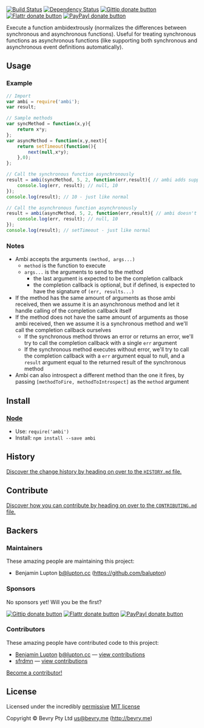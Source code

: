 <!-- TITLE -->

<!-- BADGES/ -->

[![Build Status](http://img.shields.io/travis-ci/bevry/ambi.png?branch=master)](http://travis-ci.org/bevry/ambi "Check this project's build status on TravisCI")
[![Dependency Status](https://david-dm.org/bevry/ambi.png)](https://david-dm.org/bevry/ambi)
[![Gittip donate button](http://img.shields.io/gittip/bevry.png)](https://www.gittip.com/bevry/ "Donate weekly to this project using Gittip")
[![Flattr donate button](http://img.shields.io/flattr/donate.png?color=yellow)](http://flattr.com/thing/344188/balupton-on-Flattr "Donate monthly to this project using Flattr")
[![PayPayl donate button](http://img.shields.io/paypal/donate.png?color=yellow)](https://www.paypal.com/cgi-bin/webscr?cmd=_s-xclick&hosted_button_id=QB8GQPZAH84N6 "Donate once-off to this project using Paypal")

<!-- /BADGES -->


<!-- DESCRIPTION/ -->

Execute a function ambidextrously (normalizes the differences between synchronous and asynchronous functions). Useful for treating synchronous functions as asynchronous functions (like supporting both synchronous and asynchronous event definitions automatically).

<!-- /DESCRIPTION -->


## Usage

### Example

``` javascript
// Import
var ambi = require('ambi');
var result;

// Sample methods
var syncMethod = function(x,y){
	return x*y;
};
var asyncMethod = function(x,y,next){
	return setTimeout(function(){
		next(null,x*y);
	},0);
};

// Call the synchronous function asynchronously
result = ambi(syncMethod, 5, 2, function(err,result){ // ambi adds support for this asynchronous callback automatically
	console.log(err, result); // null, 10
});
console.log(result); // 10 - just like normal

// Call the asynchronous function asynchronously
result = ambi(asyncMethod, 5, 2, function(err,result){ // ambi doesn't do anything special here
	console.log(err, result); // null, 10
});
console.log(result); // setTimeout - just like normal
```



### Notes

- Ambi accepts the arguments `(method, args...)`
	- `method` is the function to execute
	- `args...` is the arguments to send to the method
		- the last argument is expected to be the completion callback
		- the completion callback is optional, but if defined, is expected to have the signature of `(err, results...)`
- If the method has the same amount of arguments as those ambi received, then we assume it is an asynchronous method and let it handle calling of the completion callback itself
- If the method does not have the same amount of arguments as those ambi received, then we assume it is a synchronous method and we'll call the completion callback ourselves
	- If the synchronous method throws an error or returns an error, we'll try to call the completion callback with a single `err` argument
	- If the synchronous method executes without error, we'll try to call the completion callback with a `err` argument equal to null, and a `result` argument equal to the returned result of the synchronous method
- Ambi can also introspect a different method than the one it fires, by passing `[methodToFire, methodToIntrospect]` as the `method` argument


<!-- INSTALL/ -->

## Install

### [Node](http://nodejs.org/)
- Use: `require('ambi')`
- Install: `npm install --save ambi`

<!-- /INSTALL -->


<!-- HISTORY/ -->

## History
[Discover the change history by heading on over to the `HISTORY.md` file.](https://github.com/bevry/ambi/blob/master/HISTORY.md#files)

<!-- /HISTORY -->


<!-- CONTRIBUTE/ -->

## Contribute

[Discover how you can contribute by heading on over to the `CONTRIBUTING.md` file.](https://github.com/bevry/ambi/blob/master/CONTRIBUTING.md#files)

<!-- /CONTRIBUTE -->


<!-- BACKERS/ -->

## Backers

### Maintainers

These amazing people are maintaining this project:

- Benjamin Lupton <b@lupton.cc> (https://github.com/balupton)

### Sponsors

No sponsors yet! Will you be the first?

[![Gittip donate button](http://img.shields.io/gittip/bevry.png)](https://www.gittip.com/bevry/ "Donate weekly to this project using Gittip")
[![Flattr donate button](http://img.shields.io/flattr/donate.png?color=yellow)](http://flattr.com/thing/344188/balupton-on-Flattr "Donate monthly to this project using Flattr")
[![PayPayl donate button](http://img.shields.io/paypal/donate.png?color=yellow)](https://www.paypal.com/cgi-bin/webscr?cmd=_s-xclick&hosted_button_id=QB8GQPZAH84N6 "Donate once-off to this project using Paypal")

### Contributors

These amazing people have contributed code to this project:

- [Benjamin Lupton](https://github.com/balupton) <b@lupton.cc> — [view contributions](https://github.com/bevry/ambi/commits?author=balupton)
- [sfrdmn](https://github.com/sfrdmn) — [view contributions](https://github.com/bevry/ambi/commits?author=sfrdmn)

[Become a contributor!](https://github.com/bevry/ambi/blob/master/CONTRIBUTING.md#files)

<!-- /BACKERS -->


<!-- LICENSE/ -->

## License

Licensed under the incredibly [permissive](http://en.wikipedia.org/wiki/Permissive_free_software_licence) [MIT license](http://creativecommons.org/licenses/MIT/)

Copyright &copy; Bevry Pty Ltd <us@bevry.me> (http://bevry.me)

<!-- /LICENSE -->


